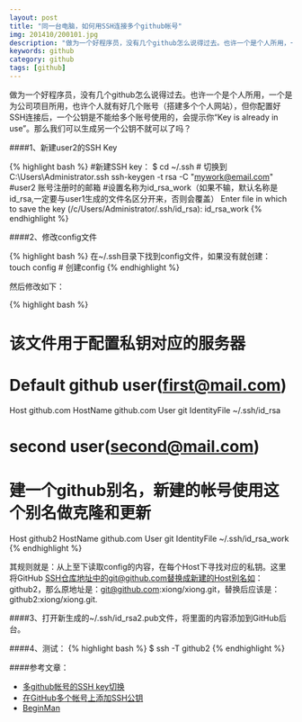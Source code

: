 ```yaml
---
layout: post
title: "同一台电脑，如何用SSH连接多个github帐号"
img: 201410/200101.jpg
description: "做为一个好程序员，没有几个github怎么说得过去。也许一个是个人所用，一个是为公司项目所用，也许个人就有好几个账号（搭建多个个人网站），但你配置好SSH连接后，一个公钥是不能给多个账号使用的，会提示你“Key is already in use”。那么我们可以生成另一个公钥不就可以了吗？"
keywords: github
category: github
tags: [github]
---
```


做为一个好程序员，没有几个github怎么说得过去。也许一个是个人所用，一个是为公司项目所用，也许个人就有好几个账号（搭建多个个人网站），但你配置好SSH连接后，一个公钥是不能给多个账号使用的，会提示你“Key is already in use”。那么我们可以生成另一个公钥不就可以了吗？

####1、新建user2的SSH Key

{% highlight bash %}
#新建SSH key：
$ cd ~/.ssh     # 切换到C:\Users\Administrator\.ssh
ssh-keygen -t rsa -C "mywork@email.com"  #user2 账号注册时的邮箱
#设置名称为id_rsa_work（如果不输，默认名称是id_rsa,一定要与user1生成的文件名区分开来，否则会覆盖）
Enter file in which to save the key (/c/Users/Administrator/.ssh/id_rsa): id_rsa_work 
{% endhighlight %}

####2、修改config文件

{% highlight bash %}
在~/.ssh目录下找到config文件，如果没有就创建：
touch config        # 创建config
{% endhighlight %}

然后修改如下：

{% highlight bash %}
# 该文件用于配置私钥对应的服务器
# Default github user(first@mail.com)
Host github.com
 HostName github.com
 User git
 IdentityFile ~/.ssh/id_rsa

 # second user(second@mail.com)
 # 建一个github别名，新建的帐号使用这个别名做克隆和更新
Host github2
HostName github.com
User git
IdentityFile ~/.ssh/id_rsa_work
{% endhighlight %}

其规则就是：从上至下读取config的内容，在每个Host下寻找对应的私钥。这里将GitHub SSH仓库地址中的git@github.com替换成新建的Host别名如：github2，那么原地址是：git@github.com:xiong/xiong.git，替换后应该是：github2:xiong/xiong.git.

####3、打开新生成的~/.ssh/id_rsa2.pub文件，将里面的内容添加到GitHub后台。

####4、测试：
{% highlight bash %}
$ ssh -T github2
{% endhighlight %}

####参考文章：

* [多github帐号的SSH key切换](http://www.cnblogs.com/BeginMan/p/3548139.html)
* [在GitHub多个帐号上添加SSH公钥](http://www.webmaster.me/uncategorized/add-multiple-ssh-keys-on-github.html)
* [BeginMan](https://gist.github.com/BeginMan/8969248)

